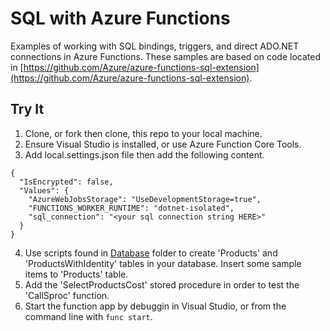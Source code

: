 # SQL with Azure Functions
Examples of working with SQL bindings, triggers, and direct ADO.NET connections in Azure Functions. These samples are based on code located in [https://github.com/Azure/azure-functions-sql-extension](https://github.com/Azure/azure-functions-sql-extension).

## Try It
1. Clone, or fork then clone, this repo to your local machine.
2. Ensure Visual Studio is installed, or use Azure Function Core Tools.
3. Add local.settings.json file then add the following content.
```
{
  "IsEncrypted": false,
  "Values": {
    "AzureWebJobsStorage": "UseDevelopmentStorage=true",
    "FUNCTIONS_WORKER_RUNTIME": "dotnet-isolated",
    "sql_connection": "<your sql connection string HERE>"
  }
}
```
4. Use scripts found in [Database](./Database) folder to create 'Products' and 'ProductsWithIdentity' tables in your database. Insert some sample items to 'Products' table. 
5. Add the 'SelectProductsCost' stored procedure in order to test the 'CallSproc' function.
6. Start the function app by debuggin in Visual Studio, or from the command line with `func start`.